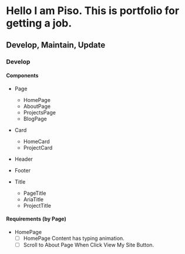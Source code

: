 # Hello I am Piso. This is portfolio for getting a job.

## Develop, Maintain, Update

### Develop

#### Components

-   Page

    -   HomePage
    -   AboutPage
    -   ProjectsPage
    -   BlogPage

-   Card

    -   HomeCard
    -   ProjectCard

-   Header
-   Footer

-   Title
    -   PageTitle
    -   AriaTitle
    -   ProjectTitle

#### Requirements (by Page)

-   HomePage
    -   [ ] HomePage Content has typing animation.
    -   [ ] Scroll to About Page When Click View My Site Button.
